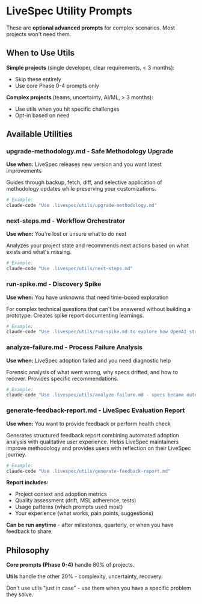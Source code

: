 # LiveSpec Utility Prompts

These are **optional advanced prompts** for complex scenarios. Most projects won't need them.

## When to Use Utils

**Simple projects** (single developer, clear requirements, < 3 months):
- Skip these entirely
- Use core Phase 0-4 prompts only

**Complex projects** (teams, uncertainty, AI/ML, > 3 months):
- Use utils when you hit specific challenges
- Opt-in based on need

## Available Utilities

### upgrade-methodology.md - Safe Methodology Upgrade
**Use when:** LiveSpec releases new version and you want latest improvements

Guides through backup, fetch, diff, and selective application of methodology updates while preserving your customizations.

```bash
# Example:
claude-code "Use .livespec/utils/upgrade-methodology.md"
```

### next-steps.md - Workflow Orchestrator
**Use when:** You're lost or unsure what to do next

Analyzes your project state and recommends next actions based on what exists and what's missing.

```bash
# Example:
claude-code "Use .livespec/utils/next-steps.md"
```

### run-spike.md - Discovery Spike
**Use when:** You have unknowns that need time-boxed exploration

For complex technical questions that can't be answered without building a prototype. Creates spike report documenting learnings.

```bash
# Example:
claude-code "Use .livespec/utils/run-spike.md to explore how OpenAI streaming works with our architecture"
```

### analyze-failure.md - Process Failure Analysis
**Use when:** LiveSpec adoption failed and you need diagnostic help

Forensic analysis of what went wrong, why specs drifted, and how to recover. Provides specific recommendations.

```bash
# Example:
claude-code "Use .livespec/utils/analyze-failure.md - specs became outdated after 2 sprints"
```

### generate-feedback-report.md - LiveSpec Evaluation Report
**Use when:** You want to provide feedback or perform health check

Generates structured feedback report combining automated adoption analysis with qualitative user experience. Helps LiveSpec maintainers improve methodology and provides users with reflection on their LiveSpec journey.

```bash
# Example:
claude-code "Use .livespec/utils/generate-feedback-report.md"
```

**Report includes:**
- Project context and adoption metrics
- Quality assessment (drift, MSL adherence, tests)
- Usage patterns (which prompts used most)
- Your experience (what works, pain points, suggestions)

**Can be run anytime** - after milestones, quarterly, or when you have feedback to share.

## Philosophy

**Core prompts (Phase 0-4)** handle 80% of projects.

**Utils** handle the other 20% - complexity, uncertainty, recovery.

Don't use utils "just in case" - use them when you have a specific problem they solve.
